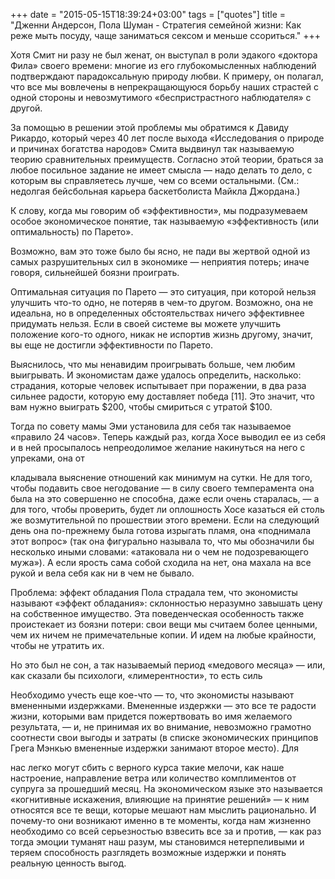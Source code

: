 +++
date = "2015-05-15T18:39:24+03:00"
tags = ["quotes"]
title = "Дженни Андерсон, Пола Шуман - Стратегия семейной жизни: Как реже мыть посуду, чаще заниматься сексом и меньше ссориться."
+++

Хотя Смит ни разу не был женат, он выступал в роли эдакого «доктора Фила»
своего времени: многие из его глубокомысленных наблюдений подтверждают
парадоксальную природу любви. К примеру, он полагал, что все мы вовлечены в
непрекращающуюся борьбу наших страстей с одной стороны и невозмутимого
«беспристрастного наблюдателя» с другой.

За помощью в решении этой проблемы мы обратимся к Давиду Рикардо, который через
40 лет после выхода «Исследования о природе и причинах богатства народов» Смита
выдвинул так называемую теорию сравнительных преимуществ. Согласно этой теории,
браться за любое посильное задание не имеет смысла — надо делать то дело, с
которым вы справляетесь лучше, чем со всеми остальными. (См.: недолгая
бейсбольная карьера баскетболиста Майкла Джордана.)

К слову, когда мы говорим об «эффективности», мы подразумеваем особое
экономическое понятие, так называемую «эффективность (или оптимальность) по
Парето».

Возможно, вам это тоже было бы ясно, не пади вы жертвой одной из самых
разрушительных сил в экономике — неприятия потерь; иначе говоря, сильнейшей
боязни проиграть.

Оптимальная ситуация по Парето — это ситуация, при которой нельзя улучшить
что-то одно, не потеряв в чем-то другом. Возможно, она не идеальна, но в
определенных обстоятельствах ничего эффективнее придумать нельзя. Если в своей
системе вы можете улучшить положение кого-то одного, никак не испортив жизнь
другому, значит, вы еще не достигли эффективности по Парето.

Выяснилось, что мы ненавидим проигрывать больше, чем любим выигрывать. И
экономистам даже удалось определить, насколько: страдания, которые человек
испытывает при поражении, в два раза сильнее радости, которую ему доставляет
победа [11]. Это значит, что вам нужно выиграть $200, чтобы смириться с утратой
$100.

Тогда по совету мамы Эми установила для себя так называемое «правило 24 часов».
Теперь каждый раз, когда Хосе выводил ее из себя и в ней просыпалось
непреодолимое желание накинуться на него с упреками, она от

кладывала выяснение отношений как минимум на сутки. Не для того, чтобы подавить
свое негодование — в силу своего темперамента она была на это совершенно не
способна, даже если очень старалась, — а для того, чтобы проверить, будет ли
оплошность Хосе казаться ей столь же возмутительной по прошествии этого времени.
Если на следующий день она по-прежнему была готова изрыгать пламя, она
«поднимала этот вопрос» (так она фигурально называла то, что мы обозначили бы
несколько иными словами: «атаковала ни о чем не подозревающего мужа»). А если
ярость сама собой сходила на нет, она махала на все рукой и вела себя как ни в
чем не бывало.

Проблема: эффект обладания Пола страдала тем, что экономисты называют «эффект
обладания»: склонностью неразумно завышать цену на собственное имущество. Эта
поведенческая особенность также проистекает из боязни потери: свои вещи мы
считаем более ценными, чем их ничем не примечательные копии. И идем на любые
крайности, чтобы не утратить их.

Но это был не сон, а так называемый период «медового месяца» — или, как сказали
бы психологи, «лимерентности», то есть силь

Необходимо учесть еще кое-что — то, что экономисты называют вмененными
издержками. Вмененные издержки — это все те радости жизни, которыми вам придется
пожертвовать во имя желаемого результата, — и, не принимая их во внимание,
невозможно грамотно соотнести свои выгоды и затраты (в списке экономических
принципов Грега Мэнкью вмененные издержки занимают второе место). Для

нас легко могут сбить с верного курса такие мелочи, как наше настроение,
направление ветра или количество комплиментов от супруга за прошедший месяц. На
экономическом языке это называется «когнитивные искажения, влияющие на принятие
решений» — к ним относятся все те вещи, которые мешают нам мыслить рационально.
И почему-то они возникают именно в те моменты, когда нам жизненно необходимо со
всей серьезностью взвесить все за и против, — как раз тогда эмоции туманят наш
разум, мы становимся нетерпеливыми и теряем способность разглядеть возможные
издержки и понять реальную ценность выгод.

